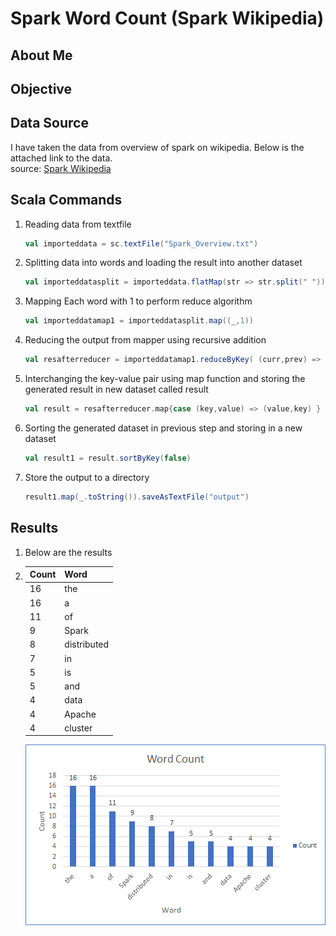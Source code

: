 # Spark Word Count (Spark Wikipedia)
## About Me

## Objective

## Data Source
I have taken the data from overview of spark on wikipedia. Below is the attached link to the data.  
source: [Spark Wikipedia](https://en.wikipedia.org/wiki/Apache_Spark)

## Scala Commands
1.  Reading data from textfile
    ```Scala
    val importeddata = sc.textFile("Spark_Overview.txt")
    ```
2. Splitting data into words and loading the result into another dataset
    ```Scala
    val importeddatasplit = importeddata.flatMap(str => str.split(" "))
    ```
3. Mapping Each word with 1 to perform reduce algorithm 
    ```Scala
    val importeddatamap1 = importeddatasplit.map((_,1))
    ```
3. Reducing the output from mapper using recursive addition 
    ```Scala
    val resafterreducer = importeddatamap1.reduceByKey( (curr,prev) => curr + prev )
    ```
3. Interchanging the key-value pair using map function and storing the generated result in new dataset called result 
    ```Scala
    val result = resafterreducer.map{case (key,value) => (value,key) }
    ```
3. Sorting the generated dataset in previous step and storing in a new dataset
    ```Scala
    val result1 = result.sortByKey(false)
    ```
3. Store the output to a directory
    ```Scala
    result1.map(_.toString()).saveAsTextFile("output")
    ```
## Results
1. Below are the results
2.  | Count | Word        |
    |-------|-------------|
    | 16    | the         |
    | 16    | a           |
    | 11    | of          |
    | 9     | Spark       |
    | 8     | distributed |
    | 7     | in          |
    | 5     | is          |
    | 5     | and         |
    | 4     | data        |
    | 4     | Apache      |
    | 4     | cluster     |
    <img src="Images/resultchart.png" alt="result image" style="float: right;">
